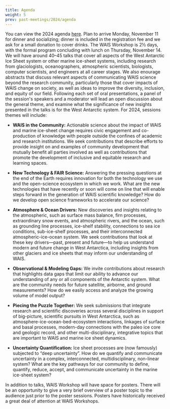 ```yaml
---
title: Agenda
weight: 5
prev: past-meetings/2024/agenda
---
```



You can view the 2024 agenda [here](/agendas/wais2024booklet.pdf). Plan to arrive Monday, November 11 for dinner and socializing; dinner is included in the registration fee and we ask for a small donation to cover drinks. The WAIS Workshop is 2½ days, with the formal program concluding with lunch on Thursday, November 14. We will have around 40–45 talks that cover all aspects of the West Antarctic Ice Sheet system or other marine ice-sheet systems, including research from glaciologists, oceanographers, atmospheric scientists, biologists, computer scientists, and engineers at all career stages. We also enourage abstracts that discuss relevant aspects of communicating WAIS science beyond the research community, particularly those that cover impacts of WAIS change on society, as well as ideas to improve the diversity, inclusion, and equity of our field. Following each set of oral presentations, a panel of the session's speakers and a moderator will lead an open discussion about the general theme, and examine what the significance of new insights presented in the talks is for the West Antarctic system. For 2024, sessions themes will include:

* **WAIS in the Community:** Actionable science about the impact of WAIS and marine ice-sheet change requires civic engagement and co-production of knowledge with people outside the confines of academic and research institutions. We seek contributions that describe efforts to provide insight on and examples of community development that mutually benefit all parties involved as well as contributions that promote the development of inclusive and equitable research and learning spaces.

* **New Technology & FAIR Science:** Answering the pressing questions at the end of the Earth requires innovation for both the technology we use and the open-science ecosystem in which we work. What are the new technologies that have recently or soon will come on line that will enable steps forward in the generation of WAIS scientific knowledge? How do we develop open science frameworks to accelerate our science?

* **Atmosphere & Ocean Drivers:** New discoveries and insights relating to the atmospheric, such as surface mass balance, firn processes, extraordinary snow events, and atmospheric rivers, and the ocean, such as grounding line processes, ice-shelf stability, connections to sea ice conditions, sub-ice-shelf processes, and their interconnected atmospheric-ice-ocean system. We seek contributions that look at these key drivers—past, present and future—to help us understand modern and future change in West Antarctica, including insights from other glaciers and ice sheets that may inform our understanding of WAIS.

* **Observational & Modeling Gaps:** We invite contributions about research that highlights data gaps that limit our ability to advance our understanding of any or all components of the Antarctic system. What are the community needs for future satellite, airborne, and ground measurements? How do we easily access and analyze the growing volume of model output?

* **Piecing the Puzzle Together:** We seek submissions that integrate research and scientific discoveries across several disciplines in support of big-picture, scientific pursuits in West Antarctica, such as atmosphere-ice-ocean-bed-ecosystem interactions, linkages of surface and basal processes, modern-day connections with the paleo ice core and geologic record, and other multi-disciplinary, integrative topics that are important to WAIS and marine ice sheet dynamics.

* **Uncertainty Quantification:** Ice sheet processes are (now famously) subjected to “deep uncertainty”. How do we quantify and communicate uncertainty in a complex, interconnected, multidisciplinary, non-linear system? What are the key pathways for our community to define, quantify, reduce, accept, and communicate uncertainty in the marine ice-sheet system?

In addition to talks, WAIS Workshop will have space for posters. There will be an opportunity to give a very brief overview of a poster topic to the audience just prior to the poster sessions. Posters have historically received a great deal of attention at WAIS Workshops.
